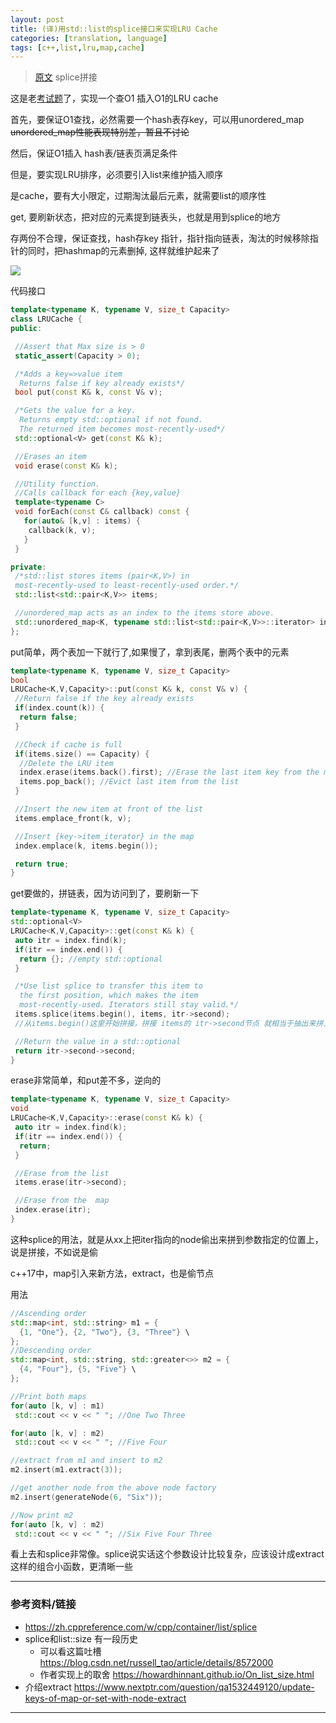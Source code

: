 ```yaml
---
layout: post
title: (译)用std::list的splice接口来实现LRU Cache
categories: [translation, language]
tags: [c++,list,lru,map,cache]
---
```


> [原文](https://www.nextptr.com/tutorial/ta1576645374/stdlist-splice-for-implementing-lru-cache) splice拼接



这是老[考试题](https://leetcode-cn.com/problems/lru-cache/)了，实现一个查O1 插入O1的LRU cache



首先，要保证O1查找，必然需要一个hash表存key，可以用unordered_map ~~unordered_map性能表现特别差，暂且不讨论~~

然后，保证O1插入 hash表/链表页满足条件

但是，要实现LRU排序，必须要引入list来维护插入顺序

是cache，要有大小限定，过期淘汰最后元素，就需要list的顺序性

get, 要刷新状态，把对应的元素提到链表头，也就是用到splice的地方

存两份不合理，保证查找，hash存key 指针，指针指向链表，淘汰的时候移除指针的同时，把hashmap的元素删掉, 这样就维护起来了



![](https://cdn.nextptr.com/images/uimages/hb3Tt56b94RGbMhqF7GBiZ8f.jpg)



代码接口

```c++
template<typename K, typename V, size_t Capacity>
class LRUCache {
public:

 //Assert that Max size is > 0
 static_assert(Capacity > 0);

 /*Adds a key=>value item
  Returns false if key already exists*/
 bool put(const K& k, const V& v);

 /*Gets the value for a key.
  Returns empty std::optional if not found.
  The returned item becomes most-recently-used*/
 std::optional<V> get(const K& k);

 //Erases an item
 void erase(const K& k);

 //Utility function.
 //Calls callback for each {key,value}
 template<typename C>
 void forEach(const C& callback) const {
   for(auto& [k,v] : items) {
    callback(k, v);
   }
 }

private:
 /*std::list stores items (pair<K,V>) in
 most-recently-used to least-recently-used order.*/
 std::list<std::pair<K,V>> items;

 //unordered_map acts as an index to the items store above.
 std::unordered_map<K, typename std::list<std::pair<K,V>>::iterator> index;
};
```

put简单，两个表加一下就行了,如果慢了，拿到表尾，删两个表中的元素

```c++
template<typename K, typename V, size_t Capacity>
bool
LRUCache<K,V,Capacity>::put(const K& k, const V& v) {
 //Return false if the key already exists
 if(index.count(k)) {
  return false;
 }

 //Check if cache is full
 if(items.size() == Capacity) {
  //Delete the LRU item
  index.erase(items.back().first); //Erase the last item key from the map
  items.pop_back(); //Evict last item from the list 
 }

 //Insert the new item at front of the list
 items.emplace_front(k, v);

 //Insert {key->item_iterator} in the map 
 index.emplace(k, items.begin());

 return true;
}

```





get要做的，拼链表，因为访问到了，要刷新一下

```c++
template<typename K, typename V, size_t Capacity>
std::optional<V>
LRUCache<K,V,Capacity>::get(const K& k) {
 auto itr = index.find(k);
 if(itr == index.end()) {
  return {}; //empty std::optional
 }

 /*Use list splice to transfer this item to
  the first position, which makes the item
  most-recently-used. Iterators still stay valid.*/
 items.splice(items.begin(), items, itr->second);
 //从items.begin()这里开始拼接，拼接 items的 itr->second节点 就相当于抽出来拼上

 //Return the value in a std::optional
 return itr->second->second;
}
```





erase非常简单，和put差不多，逆向的

```c++
template<typename K, typename V, size_t Capacity>
void
LRUCache<K,V,Capacity>::erase(const K& k) {
 auto itr = index.find(k);
 if(itr == index.end()) {
  return;
 }

 //Erase from the list
 items.erase(itr->second);

 //Erase from the  map
 index.erase(itr);
}
```





这种splice的用法，就是从xx上把iter指向的node偷出来拼到参数指定的位置上，说是拼接，不如说是偷



c++17中，map引入来新方法，extract，也是偷节点

用法

```c++
//Ascending order
std::map<int, std::string> m1 = {
  {1, "One"}, {2, "Two"}, {3, "Three"} \
};
//Descending order
std::map<int, std::string, std::greater<>> m2 = {
  {4, "Four"}, {5, "Five"} \
};

//Print both maps
for(auto [k, v] : m1)
 std::cout << v << " "; //One Two Three

for(auto [k, v] : m2)
 std::cout << v << " "; //Five Four

//extract from m1 and insert to m2
m2.insert(m1.extract(3));

//get another node from the above node factory
m2.insert(generateNode(6, "Six"));

//Now print m2
for(auto [k, v] : m2)
 std::cout << v << " "; //Six Five Four Three
```

看上去和splice非常像。splice说实话这个参数设计比较复杂，应该设计成extract这样的组合小函数，更清晰一些

---

###  参考资料/链接

- https://zh.cppreference.com/w/cpp/container/list/splice
- splice和list::size 有一段历史
  - 可以看这篇吐槽 https://blog.csdn.net/russell_tao/article/details/8572000
  - 作者实现上的取舍 https://howardhinnant.github.io/On_list_size.html
- 介绍extract https://www.nextptr.com/question/qa1532449120/update-keys-of-map-or-set-with-node-extract


---

